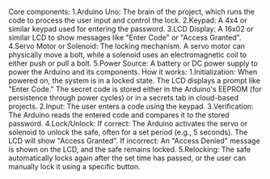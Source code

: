 Core components:
1.Arduino Uno: The brain of the project, which runs the code to process the user input and control the lock. 
2.Keypad: A 4x4 or similar keypad used for entering the password. 
3.LCD Display: A 16x02 or similar LCD to show messages like "Enter Code" or "Access Granted". 
4.Servo Motor or Solenoid: The locking mechanism. A servo motor can physically move a bolt, while a solenoid uses an electromagnetic coil to either push or pull a bolt. 
5.Power Source: A battery or DC power supply to power the Arduino and its components. 
How it works:
1.Initialization: When powered on, the system is in a locked state. The LCD displays a prompt like "Enter Code." The secret code is stored either in the Arduino's EEPROM (for persistence through power cycles) or in a secrets tab in cloud-based projects. 
2.Input: The user enters a code using the keypad. 
3.Verification: The Arduino reads the entered code and compares it to the stored password.
4.Lock/Unlock:
If correct: The Arduino activates the servo or solenoid to unlock the safe, often for a set period (e.g., 5 seconds). The LCD will show "Access Granted". 
If incorrect: An "Access Denied" message is shown on the LCD, and the safe remains locked. 
5.Relocking: The safe automatically locks again after the set time has passed, or the user can manually lock it using a specific button. 
